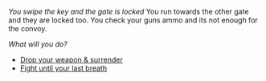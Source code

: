 *You swipe the key and the gate is locked*
You run towards the other gate and they are locked too.
You check your guns ammo and its not enough for the convoy.

*What will you do?*

- [Drop your weapon & surrender](../WIP.md)
- [Fight until your last breath](1-A2.md)